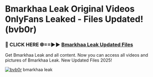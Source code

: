 # Bmarkhaa Leak Original Videos 0nlyFans Leaked - Files Updated! (bvb0r)

<h3>🔴 CLICK HERE 🌐==►► <a href="https://best4dudes.click/HH4t6V" rel="nofollow">Bmarkhaa Leak Updated Files</a></h3>

Get Bmarkhaa Leak and all content. Now you can access all videos and pictures of Bmarkhaa Leak. New Updated Files 2025!

[![bvb0r](https://github.com/user-attachments/assets/8c521d6e-e6e3-4a75-9320-d58ab9d79d5b)](https://best4dudes.click/HH4t6V)
bmarkhaa leak